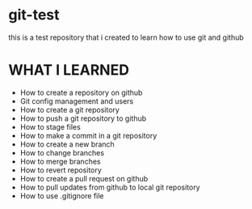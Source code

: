 # git-test
this is a test repository that i created to learn how to use git and github

# WHAT I LEARNED
- How to create a repository on github
- Git config management and users
- How to create a git repository
- How to push a git repository to github
- How to stage files
- How to make a commit in a git repository
- How to create a new branch
- How to change branches
- How to merge branches
- How to revert repository
- How to create a pull request on github
- How to pull updates from github to local git repository
- How to use .gitignore file

